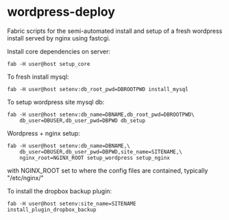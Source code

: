 wordpress-deploy
==============

Fabric scripts for the semi-automated install and setup of a fresh wordpress 
install served by nginx using fastcgi.

Install core dependencies on server:

    fab -H user@host setup_core

To fresh install mysql:

    fab -H user@host setenv:db_root_pwd=DBROOTPWD install_mysql

To setup wordpress site mysql db:

    fab -H user@host setenv:db_name=DBNAME,db_root_pwd=DBROOTPWD\
        db_user=DBUSER,db_user_pwd=DBPWD db_setup

Wordpress + nginx setup:

    fab -H user@host setenv:db_name=DBNAME,\
        db_user=DBUSER,db_user_pwd=DBPWD,site_name=SITENAME,\
        nginx_root=NGINX_ROOT setup_wordpress setup_nginx
        
with NGINX_ROOT set to where the config files are contained, typically "/etc/nginx/"

To install the dropbox backup plugin:
    
    fab -H user@host setenv:site_name=SITENAME install_plugin_dropbox_backup
